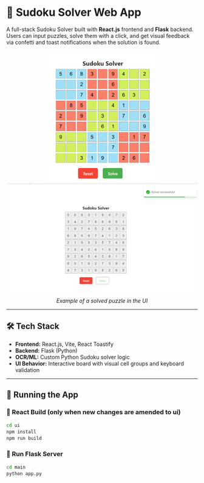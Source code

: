 # 🧠 Sudoku Solver Web App

A full-stack Sudoku Solver built with **React.js** frontend and **Flask** backend. Users can input puzzles, solve them with a click, and get visual feedback via confetti and toast notifications when the solution is found.

<p align="center">
  <img src="./main/assets/puzzle.png" alt="Sudoku UI" width="300"/>
  <img src="./main/assets/solved.png" alt="Sudoku UI" width="600"/>
  <br/>
  <em>Example of a solved puzzle in the UI</em>
</p>

---

## 🛠️ Tech Stack

- **Frontend:** React.js, Vite, React Toastify
- **Backend:** Flask (Python)
- **OCR/ML:** Custom Python Sudoku solver logic
- **UI Behavior:** Interactive board with visual cell groups and keyboard validation

---

## 🚀 Running the App

### 🧱 React Build (only when new changes are amended to ui)

```bash
cd ui
npm install
npm run build
```

### 🐍 Run Flask Server

```bash
cd main
python app.py
```


